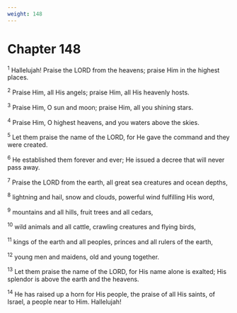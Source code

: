 ```yaml
---
weight: 148
---
```


# Chapter 148

<sup>1</sup> Hallelujah! Praise the LORD from the heavens; praise Him in the highest places. 

<sup>2</sup> Praise Him, all His angels; praise Him, all His heavenly hosts. 

<sup>3</sup> Praise Him, O sun and moon; praise Him, all you shining stars. 

<sup>4</sup> Praise Him, O highest heavens, and you waters above the skies. 

<sup>5</sup> Let them praise the name of the LORD, for He gave the command and they were created. 

<sup>6</sup> He established them forever and ever; He issued a decree that will never pass away. 

<sup>7</sup> Praise the LORD from the earth, all great sea creatures and ocean depths, 

<sup>8</sup> lightning and hail, snow and clouds, powerful wind fulfilling His word, 

<sup>9</sup> mountains and all hills, fruit trees and all cedars, 

<sup>10</sup> wild animals and all cattle, crawling creatures and flying birds, 

<sup>11</sup> kings of the earth and all peoples, princes and all rulers of the earth, 

<sup>12</sup> young men and maidens, old and young together. 

<sup>13</sup> Let them praise the name of the LORD, for His name alone is exalted; His splendor is above the earth and the heavens. 

<sup>14</sup> He has raised up a horn for His people, the praise of all His saints, of Israel, a people near to Him. Hallelujah! 


